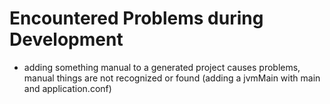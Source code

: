 # Encountered Problems during Development
* adding something manual to a generated project causes problems, manual things are not recognized or found (adding a jvmMain with main and application.conf)

